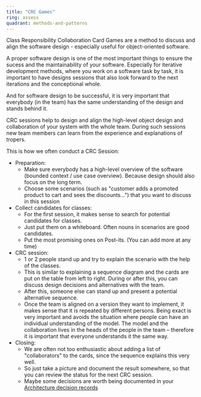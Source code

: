 ```yaml
---
title: "CRC Games"
ring: assess
quadrant: methods-and-patterns
---
```


Class Responsibility Collaboration Card Games are a method to discuss and align the software design - especially useful for object-oriented software.

A proper software design is one of the most important things to ensure the sucess and the maintainability of your software.
Especially for iterative development methods, where you work on a software task by task, it is important to have designs sessions that also look forward to the next iterations and the conceptional whole.

And for software design to be successful, it is very important that everybody (in the team) has the same understanding of the design and stands behind it.

CRC sessions help to design and align the high-level object design and collaboration of your system with the whole team. During such sessions new team members can learn from the experience and explanations of tropers.

This is how we often conduct a CRC Session:

- Preparation:
  - Make sure everybody has a high-level overview of the software (bounded context / use case overview). Because design should also focus on the long term.
  - Choose some scenarios (such as "customer adds a promoted product to cart and sees the discounts...") that you want to discuss in this session
- Collect candidates for classes:
  - For the first session, it makes sense to search for potential candidates for classes.
  - Just put them on a whiteboard. Often nouns in scenarios are good candidates.
  - Put the most promising ones on Post-its. (You can add more at any time)
- CRC session:
  - 1 or 2 people stand up and try to explain the scenario with the help of the classes.
  - This is similar to explaining a sequence diagram and the cards are put on the table from left to right. During or after this, you can discuss design decisions and alternatives with the team.
  - After this, someone else can stand up and present a potential alternative sequence.
  - Once the team is aligned on a version they want to implement, it makes sense that it is repeated by different persons. Being exact is very important and avoids the situation where people can have an individual understanding of the model. The model and the collaboration lives in the heads of the people in the team – therefore it is important that everyone understands it the same way.
- Closing:
  - We are often not too enthusiastic about adding a list of "collaborators" to the cards, since the sequence explains this very well.
  - So just take a picture and document the result somewhere, so that you can review the status for the next CRC session.
  - Maybe some decisions are worth being documented in your [Architecture decision records](/methods-and-patterns/adr.html)
